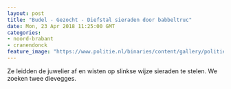 ```yaml
---
layout: post
title: "Budel - Gezocht - Diefstal sieraden door babbeltruc"
date: Mon, 23 Apr 2018 11:25:00 GMT
categories: 
- noord-brabant 
- cranendonck 
feature_image: "https://www.politie.nl/binaries/content/gallery/politie/gezocht/verdachten/2018/april/09-ob/bb_180423/budel-1.jpg"
---
```


Ze leidden de juwelier af en wisten op slinkse wijze sieraden te stelen. We zoeken twee dievegges.
